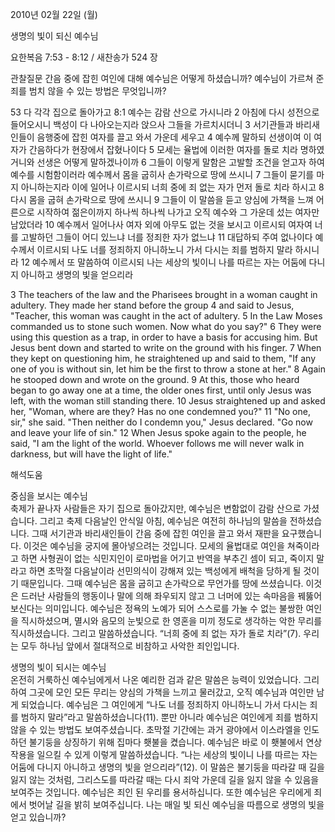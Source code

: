 2010년 02월 22일 (월)

생명의 빛이 되신 예수님



요한복음 7:53 - 8:12 / 새찬송가 524 장


관찰질문
간음 중에 잡힌 여인에 대해 예수님은 어떻게 하셨습니까?
예수님이 가르쳐 준 죄를 범치 않을 수 있는 방법은 무엇입니까?

53 다 각각 집으로 돌아가고 8:1 예수는 감람 산으로 가시니라 2 아침에 다시 성전으로 들어오시니 백성이 다 나아오는지라 앉으사 그들을 가르치시더니 3 서기관들과 바리새인들이 음행중에 잡힌 여자를 끌고 와서 가운데 세우고 4 예수께 말하되 선생이여 이 여자가 간음하다가 현장에서 잡혔나이다 5 모세는 율법에 이러한 여자를 돌로 치라 명하였거니와 선생은 어떻게 말하겠나이까 6 그들이 이렇게 말함은 고발할 조건을 얻고자 하여 예수를 시험함이러라 예수께서 몸을 굽히사 손가락으로 땅에 쓰시니 7 그들이 묻기를 마지 아니하는지라 이에 일어나 이르시되 너희 중에 죄 없는 자가 먼저 돌로 치라 하시고 8 다시 몸을 굽혀 손가락으로 땅에 쓰시니 9 그들이 이 말씀을 듣고 양심에 가책을 느껴 어른으로 시작하여 젊은이까지 하나씩 하나씩 나가고 오직 예수와 그 가운데 섰는 여자만 남았더라 10 예수께서 일어나사 여자 외에 아무도 없는 것을 보시고 이르시되 여자여 너를 고발하던 그들이 어디 있느냐 너를 정죄한 자가 없느냐 11 대답하되 주여 없나이다 예수께서 이르시되 나도 너를 정죄하지 아니하노니 가서 다시는 죄를 범하지 말라 하시니라 12 예수께서 또 말씀하여 이르시되 나는 세상의 빛이니 나를 따르는 자는 어둠에 다니지 아니하고 생명의 빛을 얻으리라 

3 The teachers of the law and the Pharisees brought in a woman caught in adultery. They made her stand before the group 4 and said to Jesus, "Teacher, this woman was caught in the act of adultery. 5 In the Law Moses commanded us to stone such women. Now what do you say?" 6 They were using this question as a trap, in order to have a basis for accusing him. But Jesus bent down and started to write on the ground with his finger. 7 When they kept on questioning him, he straightened up and said to them, "If any one of you is without sin, let him be the first to throw a stone at her." 
8 Again he stooped down and wrote on the ground. 9 At this, those who heard began to go away one at a time, the older ones first, until only Jesus was left, with the woman still standing there. 10 Jesus straightened up and asked her, "Woman, where are they? Has no one condemned you?" 11 "No one, sir," she said. "Then neither do I condemn you," Jesus declared. "Go now and leave your life of sin." 12 When Jesus spoke again to the people, he said, "I am the light of the world. Whoever follows me will never walk in darkness, but will have the light of life."

해석도움





중심을 보시는 예수님  
축제가 끝나자 사람들은 자기 집으로 돌아갔지만, 예수님은 변함없이 감람 산으로 가셨습니다. 그리고 축제 다음날인 안식일 아침, 예수님은 여전히 하나님의 말씀을 전하셨습니다. 그때 서기관과 바리새인들이 간음 중에 잡힌 여인을 끌고 와서 재판을 요구했습니다. 이것은 예수님을 궁지에 몰아넣으려는 것입니다. 모세의 율법대로 여인을 쳐죽이라고 하면 사형권이 없는 식민지인이 로마법을 어기고 반역을 부추긴 셈이 되고, 죽이지 말라고 하면 초막절 다음날이라 선민의식이 강해져 있는 백성에게 배척을 당하게 될 것이기 때문입니다. 그때 예수님은 몸을 굽히고 손가락으로 무언가를 땅에 쓰셨습니다. 이것은 드러난 사람들의 행동이나 말에 의해 좌우되지 않고 그 너머에 있는 속마음을 꿰뚫어 보신다는 의미입니다. 예수님은 정욕의 노예가 되어 스스로를 가눌 수 없는 불쌍한 여인을 직시하셨으며, 멸시와 음모의 눈빛으로 한 영혼을 미끼 정도로 생각하는 악한 무리를 직시하셨습니다. 그리고 말씀하셨습니다. “너희 중에 죄 없는 자가 돌로 치라”(7). 우리는 모두 하나님 앞에서 절대적으로 비참하고 사악한 죄인입니다. 

생명의 빛이 되시는 예수님  
온전히 거룩하신 예수님에게서 나온 예리한 검과 같은 말씀은 능력이 있었습니다. 그리하여 그곳에 모인 모든 무리는 양심의 가책을 느끼고 물러갔고, 오직 예수님과 여인만 남게 되었습니다. 예수님은 그 여인에게 “나도 너를 정죄하지 아니하노니 가서 다시는 죄를 범하지 말라”라고 말씀하셨습니다(11). 뿐만 아니라 예수님은 여인에게 죄를 범하지 않을 수 있는 방법도 보여주셨습니다. 초막절 기간에는 과거 광야에서 이스라엘을 인도하던 불기둥을 상징하기 위해 집마다 횃불을 켰습니다. 예수님은 바로 이 횃불에서 연상작용을 일으킬 수 있게 이렇게 말씀하셨습니다. “나는 세상의 빛이니 나를 따르는 자는 어둠에 다니지 아니하고 생명의 빛을 얻으리라”(12). 이 말씀은 불기둥을 따라갈 때 길을 잃지 않는 것처럼, 그리스도를 따라갈 때는 다시 죄악 가운데 길을 잃지 않을 수 있음을 보여주는 것입니다. 예수님은 죄인 된 우리를 용서하십니다. 또한 예수님은 우리에게 죄에서 벗어날 길을 밝히 보여주십니다. 나는 매일 빛 되신 예수님을 따름으로 생명의 빛을 얻고 있습니까?
